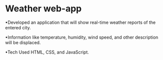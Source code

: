 # Weather web-app
•Developed an application that will show real-time weather reports of the entered city.

•Information like temperature, humidity, wind speed, and other description will be displaced.

•Tech Used HTML, CSS, and JavaScript.

